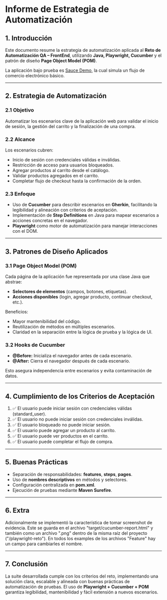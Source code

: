 # Informe de Estrategia de Automatización

## 1. Introducción
Este documento resume la estrategia de automatización aplicada al **Reto de Automatización QA – FrontEnd**, utilizando **Java, Playwright, Cucumber** y el patrón de diseño **Page Object Model (POM)**.

La aplicación bajo prueba es [Sauce Demo](https://www.saucedemo.com/), la cual simula un flujo de comercio electrónico básico.

---

## 2. Estrategia de Automatización

### 2.1 Objetivo
Automatizar los escenarios clave de la aplicación web para validar el inicio de sesión, la gestión del carrito y la finalización de una compra.

### 2.2 Alcance
Los escenarios cubren:
- Inicio de sesión con credenciales válidas e inválidas.
- Restricción de acceso para usuarios bloqueados.
- Agregar productos al carrito desde el catálogo.
- Validar productos agregados en el carrito.
- Completar flujo de checkout hasta la confirmación de la orden.

### 2.3 Enfoque
- Uso de **Cucumber** para describir escenarios en **Gherkin**, facilitando la legibilidad y alineación con criterios de aceptación.
- Implementación de **Step Definitions** en Java para mapear escenarios a acciones concretas en el navegador.
- **Playwright** como motor de automatización para manejar interacciones con el DOM.

---

## 3. Patrones de Diseño Aplicados

### 3.1 Page Object Model (POM)
Cada página de la aplicación fue representada por una clase Java que abstrae:
- **Selectores de elementos** (campos, botones, etiquetas).
- **Acciones disponibles** (login, agregar producto, continuar checkout, etc.).

Beneficios:
- Mayor mantenibilidad del código.
- Reutilización de métodos en múltiples escenarios.
- Claridad en la separación entre la lógica de prueba y la lógica de UI.

### 3.2 Hooks de Cucumber
- **@Before:** Inicializa el navegador antes de cada escenario.
- **@After:** Cierra el navegador después de cada escenario.

Esto asegura independencia entre escenarios y evita contaminación de datos.

---

## 4. Cumplimiento de los Criterios de Aceptación

1. ✅ El usuario puede iniciar sesión con credenciales válidas (standard_user).
2. ✅ El usuario no puede iniciar sesión con credenciales inválidas.
3. ✅ El usuario bloqueado no puede iniciar sesión.
4. ✅ El usuario puede agregar un producto al carrito.
5. ✅ El usuario puede ver productos en el carrito.
6. ✅ El usuario puede completar el flujo de compra.

---

## 5. Buenas Prácticas

- Separación de responsabilidades: **features**, **steps**, **pages**.
- Uso de **nombres descriptivos** en métodos y selectores.
- Configuración centralizada en **pom.xml**.
- Ejecución de pruebas mediante **Maven Surefire**.

---

## 6. Extra
Adicionalmente se implementó la característica de tomar screenshot de evidencia. Este se guarda en el archivo "target/cucumber-report.html" y también como un archivo ".png" dentro de la misma raíz del proyecto ("/playwright-reto"). En todos los examples de los archivos "Feature" hay un campo para cambiarles el nombre.

---

## 7. Conclusión
La suite desarrollada cumple con los criterios del reto, implementando una solución clara, escalable y alineada con buenas prácticas de automatización de pruebas. El uso de **Playwright + Cucumber + POM** garantiza legibilidad, mantenibilidad y fácil extensión a nuevos escenarios.